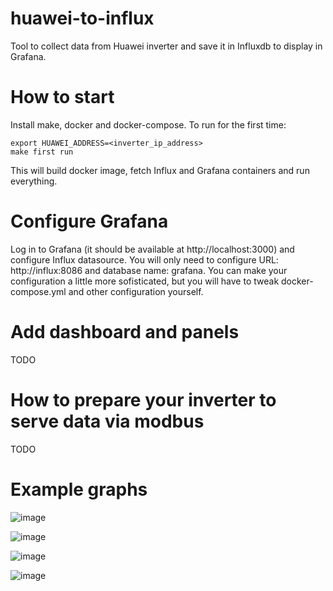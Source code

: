 # huawei-to-influx

Tool to collect data from Huawei inverter and save it in Influxdb to display in Grafana.

# How to start

Install make, docker and docker-compose. To run for the first time:

    export HUAWEI_ADDRESS=<inverter_ip_address>
    make first run
    
This will build docker image, fetch Influx and Grafana containers and run everything. 

# Configure Grafana

Log in to Grafana (it should be available at http://localhost:3000) and configure Influx datasource. You will only need to configure URL: http://influx:8086 and database name: grafana. You can make your configuration a little more sofisticated, but you will have to tweak docker-compose.yml and other configuration yourself.

# Add dashboard and panels

TODO

# How to prepare your inverter to serve data via modbus

TODO

# Example graphs 

![image](https://user-images.githubusercontent.com/7512741/164311783-00a0e48b-e850-47a5-8562-6e5e99b20e39.png)

![image](https://user-images.githubusercontent.com/7512741/164311919-abe71f8e-4053-43a8-884f-2ce8e5d0b091.png)

![image](https://user-images.githubusercontent.com/7512741/164312048-5d113c1b-0a3a-4533-a224-2b14da55ecc2.png)

![image](https://user-images.githubusercontent.com/7512741/164312428-2e1f3324-f70b-4e19-892c-3fe6cbe6c651.png)
